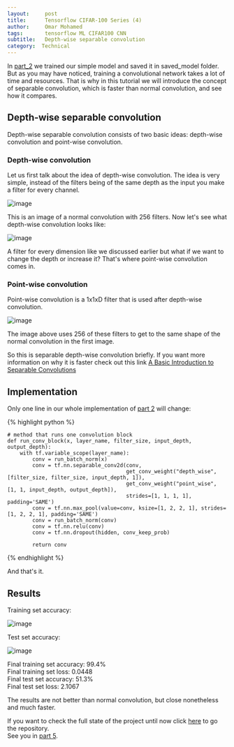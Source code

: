 ```yaml
---
layout:     post
title:      Tensorflow CIFAR-100 Series (4)
author:     Omar Mohamed
tags: 		tensorflow ML CIFAR100 CNN
subtitle:  	Depth-wise separable convolution
category:  Technical
---
```


In [part_2](https://omar-mohamed.github.io/technical/2019/03/22/Tensorflow-CIFAR-100-Series-2(CNN)/) we trained our simple model and saved it in saved_model folder.
But as you may have noticed, training a convolutional network takes a lot of time and resources. That is why in this tutorial we will introduce the concept of separable convolution, which is faster than normal convolution, and see how it compares. 

## Depth-wise separable convolution

Depth-wise separable convolution consists of two basic ideas: depth-wise convolution and point-wise convolution.

### Depth-wise convolution

Let us first talk about the idea of depth-wise convolution. The idea is very simple, instead of the filters being of the same depth as the input 
you make a filter for every channel.

![image](https://user-images.githubusercontent.com/6074821/56434510-2af89100-62d5-11e9-864f-918e68583ab7.png)

This is an image of a normal convolution with 256 filters. Now let's see what depth-wise convolution looks like:

![image](https://user-images.githubusercontent.com/6074821/56434558-5f6c4d00-62d5-11e9-9e8c-737b45d8fa03.png)

A filter for every dimension like we discussed earlier but what if we want to change the depth or increase it? That's where point-wise convolution comes in.

### Point-wise convolution

Point-wise convolution is a 1x1xD filter that is used after depth-wise convolution.

![image](https://user-images.githubusercontent.com/6074821/56434894-d0603480-62d6-11e9-91f8-70a8d806a69b.png)

The image above uses 256 of these filters to get to the same shape of the normal convolution in the first image.

So this is separable depth-wise convolution briefly. If you want more information on why it is faster check out this link [A Basic Introduction to Separable Convolutions](https://towardsdatascience.com/a-basic-introduction-to-separable-convolutions-b99ec3102728)


## Implementation

Only one line in our whole implementation of [part 2](https://omar-mohamed.github.io/technical/2019/03/22/Tensorflow-CIFAR-100-Series-2(CNN)/) will change:


{% highlight python %}

    # method that runs one convolution block
    def run_conv_block(x, layer_name, filter_size, input_depth, output_depth):
        with tf.variable_scope(layer_name):
            conv = run_batch_norm(x)
            conv = tf.nn.separable_conv2d(conv,
                                          get_conv_weight("depth_wise", [filter_size, filter_size, input_depth, 1]),
                                          get_conv_weight("point_wise", [1, 1, input_depth, output_depth]),
                                          strides=[1, 1, 1, 1], padding='SAME')
            conv = tf.nn.max_pool(value=conv, ksize=[1, 2, 2, 1], strides=[1, 2, 2, 1], padding='SAME')
            conv = run_batch_norm(conv)
            conv = tf.nn.relu(conv)
            conv = tf.nn.dropout(hidden, conv_keep_prob)

            return conv


{% endhighlight %}

And that's it.

## Results

Training set accuracy:

![image](https://user-images.githubusercontent.com/6074821/56436735-2df77f80-62dd-11e9-91fd-faed46d17b14.png)

Test set accuracy:

![image](https://user-images.githubusercontent.com/6074821/56436777-48c9f400-62dd-11e9-82d1-12f80e68e07c.png)

Final training set accuracy: 99.4% <br/>
Final training set loss: 0.0448 <br/>
Final test set accuracy: 51.3% <br/>
Final test set loss: 2.1067 <br/>

The results are not better than normal convolution, but close nonetheless and much faster.



If you want to check the full state of the project until now click [here](https://github.com/omar-mohamed/Object-Classification-CIFAR-100) to go the repository. <br/>
See you in [part 5](https://omar-mohamed.github.io/technical/2019/04/19/Tensorflow-CIFAR-100-Series-5(Data_augmentation)/).

